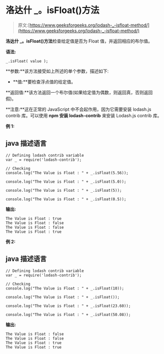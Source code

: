 # 洛达什 _。isFloat()方法

> 原文:[https://www.geeksforgeeks.org/lodash-_-isfloat-method/](https://www.geeksforgeeks.org/lodash-_-isfloat-method/)

**洛达什 _。isFloat()方法**检查给定值是否为 Float 值，并返回相应的布尔值。

**语法:**

```
_.isFloat( value );

```

**参数:**该方法接受如上所述的单个参数，描述如下:

*   **值:**要检查浮点值的给定值。

**返回值:**该方法返回一个布尔值(如果给定值为偶数，则返回真，否则返回假)。

**注意:**这在正常的 JavaScript 中不会起作用，因为它需要安装 lodash.js contrib 库。可以使用 **npm 安装 lodash-contrib** 来安装 Lodash.js contrib 库。

**例 1:**

## java 描述语言

```
// Defining lodash contrib variable 
var _ = require('lodash-contrib'); 

// Checking 
console.log("The Value is Float : " + _.isFloat(5.56));

console.log("The Value is Float : " + _.isFloat(5.0));

console.log("The Value is Float : " + _.isFloat(5));

console.log("The Value is Float : " + _.isFloat(0.5));
```

**输出:**

```
The Value is Float : true
The Value is Float : false
The Value is Float : false
The Value is Float : true

```

**例 2:**

## java 描述语言

```
// Defining lodash contrib variable 
var _ = require('lodash-contrib'); 

// Checking 
console.log("The Value is Float : " + _.isFloat(10));

console.log("The Value is Float : " + _.isFloat());

console.log("The Value is Float : " + _.isFloat(23.60));

console.log("The Value is Float : " + _.isFloat(50.08));
```

**输出:**

```
The Value is Float : false
The Value is Float : false
The Value is Float : true
The Value is Float : true

```